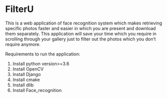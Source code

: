 # FilterU

This is a web application of face recognition system which makes retrieving specific photos faster and easier in which you are present and download them separately. This application will save your time which you require in scrolling through your gallery just to filter out the photos which you don’t require anymore.

Requirements to run the application:
1.	Install python version>=3.6
2.	Install OpenCV
3.	Install Django
4.	Install cmake
5.	Install dlib
6.	Install Face_recognition 
